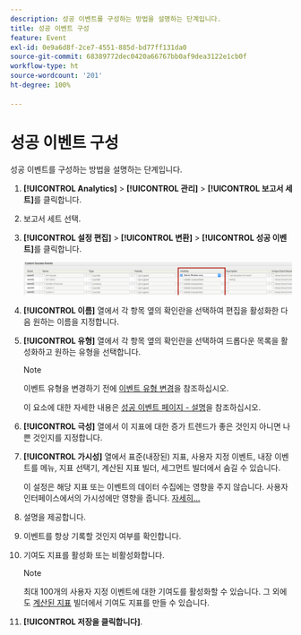 ```yaml
---
description: 성공 이벤트를 구성하는 방법을 설명하는 단계입니다.
title: 성공 이벤트 구성
feature: Event
exl-id: 0e9a6d8f-2ce7-4551-885d-bd77ff131da0
source-git-commit: 68389772dec0420a66767bb0af9dea3122e1cb0f
workflow-type: ht
source-wordcount: '201'
ht-degree: 100%

---
```


# 성공 이벤트 구성

성공 이벤트를 구성하는 방법을 설명하는 단계입니다.

1. **[!UICONTROL Analytics]** > **[!UICONTROL 관리]** > **[!UICONTROL 보고서 세트]**&#x200B;를 클릭합니다.
1. 보고서 세트 선택.
1. **[!UICONTROL 설정 편집]** > **[!UICONTROL 변환]** > **[!UICONTROL 성공 이벤트]**&#x200B;를 클릭합니다.

   ![단계 결과](/help/admin/admin/c-manage-report-suites/c-edit-report-suites/conversion-var-admin/c-success-events/assets/success_event_page.png)

1. **[!UICONTROL 이름]** 열에서 각 항목 옆의 확인란을 선택하여 편집을 활성화한 다음 원하는 이름을 지정합니다.
1. **[!UICONTROL 유형]** 열에서 각 항목 옆의 확인란을 선택하여 드롭다운 목록을 활성화하고 원하는 유형을 선택합니다.

   >[!NOTE]
   >
   >이벤트 유형을 변경하기 전에 [이벤트 유형 변경](/help/admin/admin/c-manage-report-suites/c-edit-report-suites/conversion-var-admin/c-success-events/event-type.md)을 참조하십시오.

   이 요소에 대한 자세한 내용은 [성공 이벤트 페이지 - 설명](/help/admin/admin/c-manage-report-suites/c-edit-report-suites/conversion-var-admin/c-success-events/success-event.md)을 참조하십시오.

1. **[!UICONTROL 극성]** 열에서 이 지표에 대한 증가 트렌드가 좋은 것인지 아니면 나쁜 것인지를 지정합니다.
1. **[!UICONTROL 가시성]** 열에서 표준(내장된) 지표, 사용자 지정 이벤트, 내장 이벤트를 메뉴, 지표 선택기, 계산된 지표 빌더, 세그먼트 빌더에서 숨길 수 있습니다.

   이 설정은 해당 지표 또는 이벤트의 데이터 수집에는 영향을 주지 않습니다. 사용자 인터페이스에서의 가시성에만 영향을 줍니다. [자세히...](/help/admin/admin/metric-visibility.md)
1. 설명을 제공합니다.
1. 이벤트를 항상 기록할 것인지 여부를 확인합니다.
1. 기여도 지표를 활성화 또는 비활성화합니다.

   >[!NOTE]
   >
   >최대 100개의 사용자 지정 이벤트에 대한 기여도를 활성화할 수 있습니다. 그 외에도 [계산된 지표](/help/components/c-calcmetrics/c-workflow/cm-workflow/c-build-metrics/participation-metric.md) 빌더에서 기여도 지표를 만들 수 있습니다.

1. **[!UICONTROL 저장을 클릭합니다]**.
